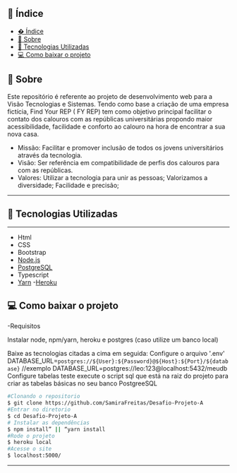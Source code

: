 ## 📜 Índice
- [� Índice](#-índice)
- [📝 Sobre](#-sobre)
- [👾 Tecnologias Utilizadas](#-tecnologias-utilizadas)
- [💻 Como baixar o projeto](#-como-baixar-o-projeto)

## 📝 Sobre 
Este repositório é referente ao projeto de desenvolvimento web para a Visão Tecnologias e Sistemas.  Tendo como base a criação de uma empresa fictícia, Find Your REP ( FY REP)  tem como objetivo principal facilitar o contato dos calouros com as repúblicas universitárias propondo maior acessibilidade, facilidade e conforto ao calouro na hora de encontrar a sua nova casa. 
- Missão: Facilitar e promover inclusão de todos os jovens universitários através da tecnologia.
- Visão: Ser referência em compatibilidade de perfis dos calouros  para com as repúblicas.
- Valores: Utilizar a tecnologia para unir as pessoas;
           Valorizamos a diversidade;
           Facilidade e precisão;

---
## 👾 Tecnologias Utilizadas 


  ---
- Html
- CSS
- Bootstrap
- [Node.js](https://nodejs.org/pt-br/download/)
- [PostgreSQL](https://www.postgresql.org/download/)
- Typescript
- [Yarn](https://classic.yarnpkg.com/en/docs/install)
-[Heroku]( https://devcenter.heroku.com/articles/heroku-cli)
## 💻 Como baixar o projeto 
-Requisitos 

Instalar node, npm/yarn, heroku e postgres (caso utilize um banco local)

Baixe as tecnologias citadas a cima em seguida: 
Configure o arquivo '.env'
DATABASE_URL=`postgres://${User}:${Password}@${Host}:${Port}/${database}`
//exemplo 
DATABASE_URL=postgres://leo:123@localhost:5432/meudb
Configure tabelas teste 
execute o script sql que está na raiz do projeto para criar as tabelas básicas no seu banco PostgreeSQL 


```bash
#Clonando o repositorio 
$ git clone https://github.com/SamiraFreitas/Desafio-Projeto-A
#Entrar no diretorio 
$ cd Desafio-Projeto-A 
# Instalar as dependências
$ npm install” || “yarn install
#Rode o projeto 
$ heroku local
#Acesse o site 
$ localhost:5000/
```
---

